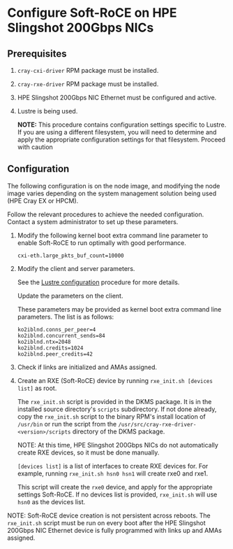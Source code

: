 # Configure Soft-RoCE on HPE Slingshot 200Gbps NICs

## Prerequisites

1. `cray-cxi-driver` RPM package must be installed.
2. `cray-rxe-driver` RPM package must be installed.
3. HPE Slingshot 200Gbps NIC Ethernet must be configured and active.
4. Lustre is being used.

   **NOTE:** This procedure contains configuration settings specific to Lustre.
   If you are using a different filesystem, you will need to determine and apply the appropriate configuration settings for that filesystem. Proceed with caution

## Configuration

The following configuration is on the node image, and modifying the node image varies depending on the system management solution being used (HPE Cray EX or HPCM).

Follow the relevant procedures to achieve the needed configuration. Contact a system administrator to set up these parameters.

1. Modify the following kernel boot extra command line parameter to enable Soft-RoCE to run optimally with good performance.

   ```screen
   cxi-eth.large_pkts_buf_count=10000
   ```

2. Modify the client and server parameters.

   See the [Lustre configuration](lustre_network_driver_lnd_ko2iblnd_configuration.md#lustre-network-driver-lnd-ko2iblnd-configuration) procedure for more details.

   Update the parameters on the client.

   These parameters may be provided as kernel boot extra command line parameters.
   The list is as follows:

   ```screen
   ko2iblnd.conns_per_peer=4
   ko2iblnd.concurrent_sends=84
   ko2iblnd.ntx=2048
   ko2iblnd.credits=1024
   ko2iblnd.peer_credits=42
   ```

3. Check if links are initialized and AMAs assigned.

4. Create an RXE (Soft-RoCE) device by running `rxe_init.sh [devices list]` as root.

   The `rxe_init.sh` script is provided in the DKMS package.
   It is in the installed source directory's `scripts` subdirectory.
   If not done already, copy the `rxe_init.sh` script to the binary RPM's install location of `/usr/bin` or run the script from the `/usr/src/cray-rxe-driver-<version>/scripts` directory of the DKMS package.

   NOTE: At this time, HPE Slingshot 200Gbps NICs do not automatically create RXE devices, so it must be done manually.

   `[devices list]` is a list of interfaces to create RXE devices for.
   For example, running `rxe_init.sh hsn0 hsn1` will create rxe0 and rxe1.

   This script will create the `rxe0` device, and apply for the appropriate settings Soft-RoCE.
   If no devices list is provided, `rxe_init.sh` will use `hsn0` as the devices list.

NOTE: Soft-RoCE device creation is not persistent across reboots.
The `rxe_init.sh` script must be run on every boot after the HPE Slingshot 200Gbps NIC Ethernet device is fully programmed with links up and AMAs assigned.
